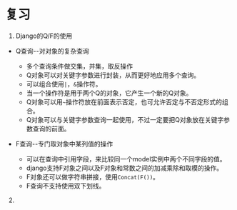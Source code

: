 # 复习

1. Django的Q/F的使用

* Q查询--对对象的复杂查询
  * 多个查询条件做交集，并集，取反操作
  * Q对象可以对关键字参数进行封装，从而更好地应用多个查询。
  * 可以组合使用`|`，`&`操作符。
  * 当一个操作符是用于两个Q的对象，它产生一个新的Q对象。
  * Q对象可以用`~`操作符放在前面表示否定，也可允许否定与不否定形式的组合。
  * Q对象可以与关键字参数查询一起使用，不过一定要把Q对象放在关键字参数查询的前面。
  
* F查询--专门取对象中某列值的操作
  * 可以在查询中引用字段，来比较同一个model实例中两个不同字段的值。
  * django支持F对象之间以及F对象和常数之间的加减乘除和取模的操作。 
  * F对象还可以做字符串拼接，使用`Concat(F())`。
  * F查询不支持使用双下划线。

2. 